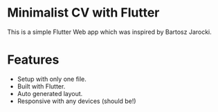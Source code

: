 # Minimalist CV with Flutter

This is a simple Flutter Web app which was inspired by Bartosz Jarocki.

# Features

- Setup with only one file.
- Built with Flutter.
- Auto generated layout.
- Responsive with any devices (should be!)

